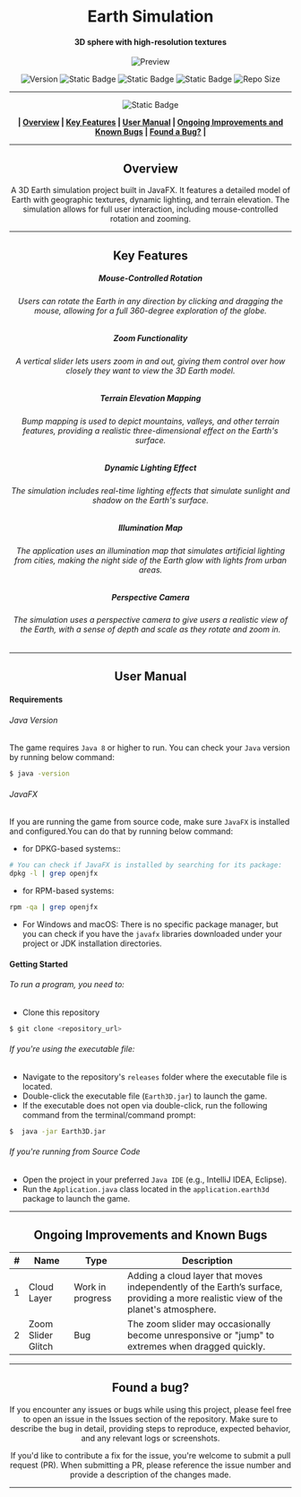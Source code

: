 <div align="center">

# Earth Simulation
#### 3D sphere with high-resolution textures

![Preview](/Images/earth.gif)

![Version](https://img.shields.io/badge/version-1.0-blue?style=for-the-badge&labelColor=black) ![Static Badge](https://img.shields.io/badge/8-blue?style=for-the-badge&label=JAVA&labelColor=black) ![Static Badge](https://img.shields.io/badge/JAVAFX-black?style=for-the-badge)  ![Static Badge](https://img.shields.io/badge/windows%20%7C%20macOs%20%7C%20linux-blue?style=for-the-badge&label=platform&labelColor=black) ![Repo Size](https://img.shields.io/github/repo-size/your-username/your-repo-name?style=for-the-badge&labelColor=black)










------------


![Static Badge](https://img.shields.io/badge/Table%20%20%20%20%20%20%20%20%20%20%20of%20%20%20%20%20%20%20%20%20%20Contents-blue?style=for-the-badge&logoColor=darkviolet)

**| [Overview](#overview) | [Key Features](#key-features) | [User Manual](#user-manual) | [Ongoing Improvements and Known Bugs](#ongoing-improvements-and-known-bugs) | [Found a Bug?](#found-a-bug) |**





------------



## Overview
A 3D Earth simulation project built in JavaFX. It features a detailed model of Earth with geographic textures, dynamic lighting, and terrain elevation. The simulation allows for full user interaction, including mouse-controlled rotation and zooming.


------------



## Key Features
##### Mouse-Controlled Rotation
###### Users can rotate the Earth in any direction by clicking and dragging the mouse, allowing for a full 360-degree exploration of the globe.
##### Zoom Functionality
###### A vertical slider lets users zoom in and out, giving them control over how closely they want to view the 3D Earth model.
##### Terrain Elevation Mapping
###### Bump mapping is used to depict mountains, valleys, and other terrain features, providing a realistic three-dimensional effect on the Earth's surface.
##### Dynamic Lighting Effect
###### The simulation includes real-time lighting effects that simulate sunlight and shadow on the Earth's surface.
##### Illumination Map
###### The application uses an illumination map that simulates artificial lighting from cities, making the night side of the Earth glow with lights from urban areas.
##### Perspective Camera
###### The simulation uses a perspective camera to give users a realistic view of the Earth, with a sense of depth and scale as they rotate and zoom in.


------------



## User Manual
</div>

####  Requirements
###### Java Version
The game requires `Java 8` or higher to run. You can check your `Java` version by running below command:
```bash
$ java -version
```
###### JavaFX
If you are running the game from source code, make sure `JavaFX` is installed and configured.You can do that by running below command:
- for DPKG-based systems::
```bash
# You can check if JavaFX is installed by searching for its package:
dpkg -l | grep openjfx
```
-  for RPM-based systems:
```bash
rpm -qa | grep openjfx
```
- For Windows and macOS:
  There is no specific package manager, but you can check if you have the `javafx` libraries downloaded under your project or JDK installation directories.

#### Getting Started
###### To run a program, you need to:
- Clone this repository
 ```bash
$ git clone <repository_url>
```
###### If you're using the executable file:
- Navigate to the repository's `releases` folder where the executable file is located.
- Double-click the executable file (`Earth3D.jar`) to launch the game.
- If the executable does not open via double-click, run the following command from the terminal/command prompt:
```bash
$  java -jar Earth3D.jar
```
###### If you're running from Source Code
- Open the project in your preferred `Java IDE` (e.g., IntelliJ IDEA, Eclipse).
- Run the `Application.java` class located in the `application.earth3d` package to launch the game.


------------
<div align="center">


## Ongoing Improvements and Known Bugs

| # | Name               | Type             | Description                                                                                                                       |
|---|--------------------|------------------|-----------------------------------------------------------------------------------------------------------------------------------|
| 1 | Cloud Layer        | Work in progress | Adding a cloud layer that moves independently of the Earth’s surface, providing a more realistic view of the planet's atmosphere. |
| 2 | Zoom Slider Glitch | Bug              | The zoom slider may occasionally become unresponsive or "jump" to extremes when dragged quickly.                                  |





------------

## Found a bug?

If you encounter any issues or bugs while using this project, please feel free to open an issue in the Issues section of the repository. Make sure to describe the bug in detail, providing steps to reproduce, expected behavior, and any relevant logs or screenshots.

If you'd like to contribute a fix for the issue, you're welcome to submit a pull request (PR). When submitting a PR, please reference the issue number and provide a description of the changes made.


------------

</div>




